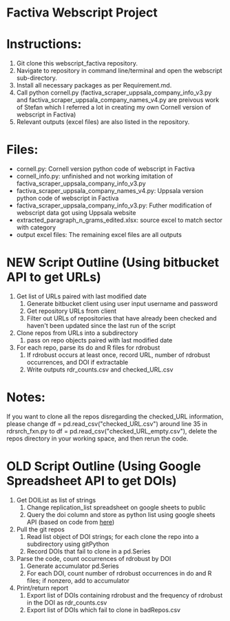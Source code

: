 # Factiva Webscript Project

# Instructions:

1. Git clone this webscript_factiva repository.
2. Navigate to repository in command line/terminal and open the webscript sub-directory.
3. Install all necessary packages as per Requirement.md.
4. Call python cornell.py (factiva_scraper_uppsala_company_info_v3.py and factiva_scraper_uppsala_company_names_v4.py are preivous work of Stefan which I referred a lot in creating my own Cornell version of webscript in Factiva)
5. Relevant outputs (excel files) are also listed in the repository.

# Files:
* cornell.py: Cornell version python code of webscript in Factiva
* cornell_info.py: unfinished and not working imitation of factiva_scraper_uppsala_company_info_v3.py
* factiva_scraper_uppsala_company_names_v4.py: Uppsala version python code of webscript in Factiva
* factiva_scraper_uppsala_company_info_v3.py: Futher modification of webscript data got using Uppsala website
* extracted_paragraph_n_grams_edited.xlsx: source excel to match sector with category
* output excel files: The remaining excel files are all outputs

# NEW Script Outline (Using bitbucket API to get URLs)
1. Get list of URLs paired with last modified date
    1. Generate bitbucket client using user input username and password
    2. Get repository URLs from client
    3. Filter out URLs of repositories that have already been checked and haven't been updated since the last run of the script
2. Clone repos from URLs into a subdirectory
    1. pass on repo objects paired with last modified date
3. For each repo, parse its do and R files for rdrobust
    1. If rdrobust occurs at least once, record URL, number of rdrobust occurrences, and DOI if extractable
    2. Write outputs rdr_counts.csv and checked_URL.csv

# Notes:
If you want to clone all the repos disregarding the checked_URL information, please change df = pd.read_csv("checked_URL.csv") around line 35 in rdrsrch_fxn.py to df = pd.read_csv("checked_URL_empty.csv"), delete the repos directory in your working space, and then rerun the code.

# OLD Script Outline (Using Google Spreadsheet API to get DOIs)
1. Get DOIList as list of strings
    1. Change replication_list spreadsheet on google sheets to public
    2. Query the doi column and store as python list using google sheets API (based on code from [here](https://developers.google.com/sheets/api/quickstart/python))
2. Pull the git repos
    1. Read list object of DOI strings; for each clone the repo into a subdirectory using gitPython
    2. Record DOIs that fail to clone in a pd.Series
3. Parse the code, count occurrences of rdrobust by DOI
    1. Generate accumulator pd.Series
    2. For each DOI, count number of rdrobust occurrences in do and R files; if nonzero, add to accumulator
4. Print/return report
    1. Export list of DOIs containing rdrobust and the frequency of rdrobust in the DOI as rdr_counts.csv
    2. Export list of DOIs which fail to clone in badRepos.csv
